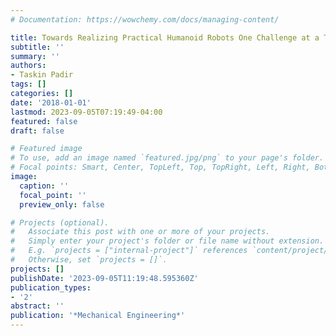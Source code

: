 ```yaml
---
# Documentation: https://wowchemy.com/docs/managing-content/

title: Towards Realizing Practical Humanoid Robots One Challenge at a Time
subtitle: ''
summary: ''
authors:
- Taskin Padir
tags: []
categories: []
date: '2018-01-01'
lastmod: 2023-09-05T07:19:49-04:00
featured: false
draft: false

# Featured image
# To use, add an image named `featured.jpg/png` to your page's folder.
# Focal points: Smart, Center, TopLeft, Top, TopRight, Left, Right, BottomLeft, Bottom, BottomRight.
image:
  caption: ''
  focal_point: ''
  preview_only: false

# Projects (optional).
#   Associate this post with one or more of your projects.
#   Simply enter your project's folder or file name without extension.
#   E.g. `projects = ["internal-project"]` references `content/project/deep-learning/index.md`.
#   Otherwise, set `projects = []`.
projects: []
publishDate: '2023-09-05T11:19:48.595360Z'
publication_types:
- '2'
abstract: ''
publication: '*Mechanical Engineering*'
---
```

